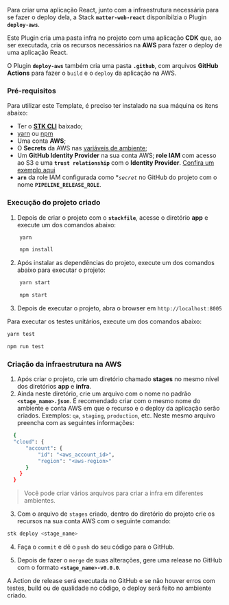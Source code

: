 Para criar uma aplicação React, junto com a infraestrutura necessária para se fazer o deploy dela, a Stack **`matter-web-react`** disponibilzia o Plugin **`deploy-aws`**. 

Este Plugin cria uma pasta infra no projeto com uma aplicação **CDK** que, ao ser executada, cria os recursos necessários na **AWS** para fazer o deploy de uma aplicação React. 

O Plugin **`deploy-aws`** também cria uma pasta **`.github`**, com arquivos **GitHub Actions** para fazer o `build` e o `deploy` da aplicação na AWS.

### **Pré-requisitos**  
Para utilizar este Template, é preciso ter instalado na sua máquina os itens abaixo:  

- Ter o [**STK CLI**](https://stackspot.com.br/) baixado;  
- [yarn](https://classic.yarnpkg.com/lang/en/docs/install/#mac-stable) ou [npm](https://nodejs.org/en/)
- Uma conta **AWS**;
- O **Secrets** da AWS nas [variáveis de ambiente](https://docs.aws.amazon.com/cli/latest/userguide/cli-configure-envvars.html#envvars-set);  
- Um **GitHub Identity Provider** na sua conta AWS; **role IAM** com acesso ao S3 e uma **`trust relationship`** com o **Identity Provider**. [Confira um exemplo aqui](https://github.com/aws-actions/configure-aws-credentials#sample-iam-role-cloudformation-template)
- **`arn`** da role IAM configurada como **`secret`* no GitHub do projeto com o nome **`PIPELINE_RELEASE_ROLE`**. 

### **Execução do projeto criado**  

1. Depois de criar o projeto com o **`stackfile`**, acesse o diretório **app** e execute um dos comandos abaixo:  

```bash
    yarn
```

```bash
    npm install
```

2. Após instalar as dependências do projeto, execute um dos comandos abaixo para executar o projeto:  

```bash
    yarn start
```

```bash
    npm start
```

3. Depois de executar o projeto, abra o browser em `http://localhost:8005`

Para executar os testes unitários, execute um dos comandos abaixo:  

```bash
yarn test
```

```bash
npm run test
```

### **Criação da infraestrutura na AWS**  

1. Após criar o projeto, crie um diretório chamado **stages** no mesmo nível dos diretórios **app** e **infra**.
2. Ainda neste diretório, crie um arquivo com o nome no padrão **`<stage_name>.json`**. É recomendado criar com o mesmo nome do ambiente e conta AWS em que o recurso e o deploy da aplicação serão criados. Exemplos: `qa`, `staging`, `production`, etc. Neste mesmo arquivo preencha com as seguintes informações:  

```bash
  {
  "cloud": {
      "account": {
          "id": "<aws_account_id>",
          "region": "<aws-region>"
      }
    }
  }
```

> Você pode criar vários arquivos para criar a infra em diferentes ambientes.

3. Com o arquivo de `stages` criado, dentro do diretório do projeto crie os recursos na sua conta AWS com o seguinte comando:

```bash
stk deploy <stage_name>
```

4. Faça o `commit` e dê o `push` do seu código para o GitHub. 

5. Depois de fazer o `merge` de suas alterações, gere uma release no GitHub com o formato **`<stage_name>-v0.0.0`**.

A Action de release será executada no GitHub e se não houver erros com testes, build ou de qualidade no código, o deploy será feito no ambiente criado.

